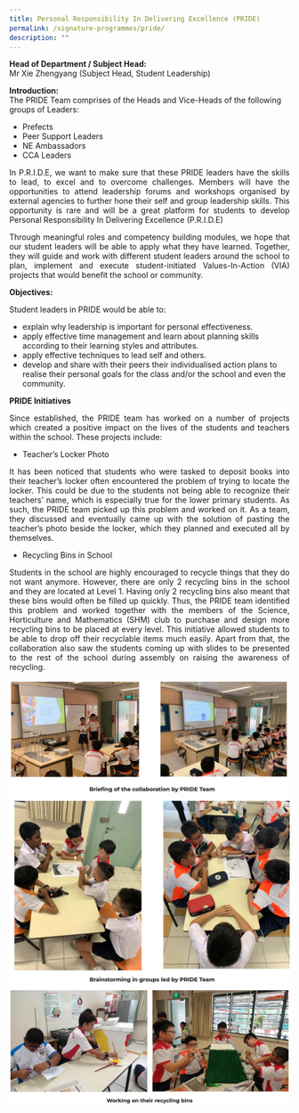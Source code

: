 ```yaml
---
title: Personal Responsibility In Delivering Excellence (PRIDE)
permalink: /signature-programmes/pride/
description: ""
---
```

**Head of Department / Subject Head:**   
Mr&nbsp;Xie Zhengyang (Subject Head, Student Leadership)

  

**Introduction:**   
The PRIDE Team comprises of the Heads and Vice-Heads of the following groups of Leaders:
* Prefects
* Peer Support Leaders
* NE Ambassadors
* CCA Leaders

  
<p align="justify">
In P.R.I.D.E, we want to make sure that these PRIDE leaders have the skills to lead, to excel and to overcome challenges. Members will have the opportunities to attend leadership forums and workshops organised by external agencies to further hone their self and group leadership skills. This opportunity is rare and will be a great platform for students to develop Personal Responsibility In Delivering Excellence (P.R.I.D.E) </p>

<p align="justify">
Through meaningful roles and competency building modules, we hope that our student leaders will be able to apply what they have learned. Together, they will guide and work with different student leaders around the school to plan, implement and execute student-initiated Values-In-Action (VIA) projects that would benefit the school or community. </p>

**Objectives:** <br>

Student leaders in PRIDE would be able to:
* explain why leadership is important for personal effectiveness.
* apply effective time management and learn about planning skills according to their learning styles and attributes.
* apply effective techniques to lead self and others.
* develop and share with their peers their individualised action plans to realise their personal goals for the class and/or the school and even the community.

  

**PRIDE Initiatives** <br>
<p align="justify">
Since established, the PRIDE team has worked on a number of projects which created a positive impact on the lives of the students and teachers within the school. These projects include: </p>

* Teacher’s Locker Photo   

<p align="justify">
It has been noticed that students who were tasked to deposit books into their teacher’s locker often encountered the problem of trying to locate the locker. This could be due to the students not being able to recognize their teachers’ name, which is especially true for the lower primary students. As such, the PRIDE team picked up this problem and worked on it. As a team, they discussed and eventually came up with the solution of pasting the teacher’s photo beside the locker, which they planned and executed all by themselves. </p>

* Recycling Bins in School

<p align="justify">
Students in the school are highly encouraged to recycle things that they do not want anymore. However, there are only 2 recycling bins in the school and they are located at Level 1. Having only 2 recycling bins also meant that these bins would often be filled up quickly. Thus, the PRIDE team identified this problem and worked together with the members of the Science, Horticulture and Mathematics (SHM) club to purchase and design more recycling bins to be placed at every level. This initiative allowed students to be able to drop off their recyclable items much easily. Apart from that, the collaboration also saw the students coming up with slides to be presented to the rest of the school during assembly on raising the awareness of recycling. </p>


![](/images/pride1.png)
![](/images/pride2.png)
![](/images/pride3.png)